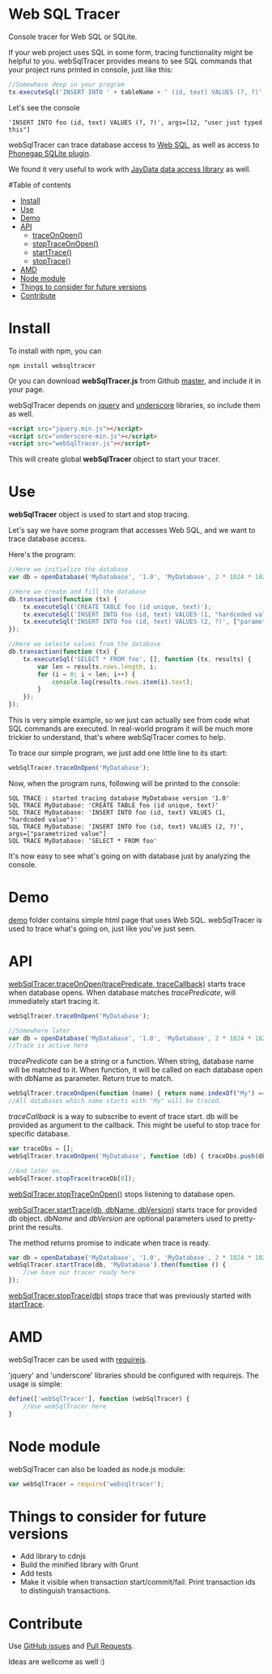 # Web SQL Tracer
Console tracer for Web SQL or SQLite.

If your web project uses SQL in some form, tracing functionality might be helpful to you. webSqlTracer provides means to see SQL commands that your project runs printed in console, just like this:

```js
//Somewhere deep in your program
tx.executeSql('INSERT INTO ' + tableName + ' (id, text) VALUES (?, ?)', [ id, inputValue ]);
```
Let's see the console
```
'INSERT INTO foo (id, text) VALUES (?, ?)', args=[12, "user just typed this"]
```

webSqlTracer can trace database access to [Web SQL](http://html5doctor.com/introducing-web-sql-databases/), as well as access to [Phonegap SQLite plugin](https://github.com/brodysoft/Cordova-SQLitePlugin).

We found it very useful to work with [JayData data access library](http://jaydata.org/) as well.

#Table of contents

- [Install](#install)
- [Use](#use)
- [Demo](#demo)
- [API](#api)
	- [traceOnOpen()](#webSqlTracer-traceOnOpen)
	- [stopTraceOnOpen()](#webSqlTracer-stopTraceOnOpen)
	- [startTrace()](#webSqlTracer-startTrace)
	- [stopTrace()](#webSqlTracer-stopTrace)
- [AMD](#amd)
- [Node module](#node-module)
- [Things to consider for future versions](#things-to-consider-for-future-versions)
- [Contribute](#contribute)

# Install

To install with npm, you can

```
npm install websqltracer
```

Or you can download **webSqlTracer.js** from Github [master](https://raw.githubusercontent.com/terikon/webSqlTracer/master/webSqlTracer.js), and include it in your page.

webSqlTracer depends on [jquery](http://jquery.com/download) and [underscore](http://underscorejs.org/) libraries, so include them as well.

```html
<script src="jquery.min.js"></script>
<script src="underscore-min.js"></script>
<script src="webSqlTracer.js"></script>
```

This will create global **webSqlTracer** object to start your tracer. 

# Use

**webSqlTracer** object is used to start and stop tracing.

Let's say we have some program that accesses Web SQL, and we want to trace database access.

Here's the program:

```js
//Here we initialize the database
var db = openDatabase('MyDatabase', '1.0', 'MyDatabase', 2 * 1024 * 1024);

//Here we create and fill the database
db.transaction(function (tx) {
    tx.executeSql('CREATE TABLE foo (id unique, text)');
    tx.executeSql('INSERT INTO foo (id, text) VALUES (1, "hardcoded value")');
    tx.executeSql('INSERT INTO foo (id, text) VALUES (2, ?)', ["parametrized value"]);
});

//Here we selecte values from the database
db.transaction(function (tx) {
    tx.executeSql('SELECT * FROM foo', [], function (tx, results) {
        var len = results.rows.length, i;
        for (i = 0; i < len; i++) {
            console.log(results.rows.item(i).text);
        }
    });
});
```

This is very simple example, so we just can actually see from code what SQL commands are executed. In real-world program it will be much more trickier to understand, that's where webSqlTracer comes to help.

To trace our simple program, we just add one little line to its start:

```js
webSqlTracer.traceOnOpen('MyDatabase');
```

Now, when the program runs, following will be printed to the console:

```
SQL TRACE : started tracing database MyDatabase version '1.0'
SQL TRACE MyDatabase: 'CREATE TABLE foo (id unique, text)'
SQL TRACE MyDatabase: 'INSERT INTO foo (id, text) VALUES (1, "hardcoded value")'
SQL TRACE MyDatabase: 'INSERT INTO foo (id, text) VALUES (2, ?)', args=["parametrized value"]
SQL TRACE MyDatabase: 'SELECT * FROM foo'
```

It's now easy to see what's going on with database just by analyzing the console.

# Demo

[demo](https://github.com/terikon/webSqlTracer/tree/master/demo) folder contains simple html page that uses Web SQL. webSqlTracer is used to trace what's going on, just like you've just seen.

# API

<a name="webSqlTracer-traceOnOpen"></a>
[webSqlTracer.traceOnOpen(tracePredicate, traceCallback)](#webSqlTracer-traceOnOpen) starts trace when database opens. When database matches *tracePredicate*, will immediately start tracing it.

```js
webSqlTracer.traceOnOpen('MyDatabase');

//Somewhere later
var db = openDatabase('MyDatabase', '1.0', 'MyDatabase', 2 * 1024 * 1024);
//Trace is active here
```

*tracePredicate* can be a string or a function. When string, database name will be matched to it. When function, it will be called on each database open with dbName as parameter. Return true to match.

```js
webSqlTracer.traceOnOpen(function (name) { return name.indexOf("My") === 0; });
//All databases which name starts with "My" will be traced. 
```

*traceCallback* is a way to subscribe to event of trace start. db will be provided as argument to the callback. This might be useful to stop trace for specific database.

```js
var traceDbs = [];
webSqlTracer.traceOnOpen('MyDatabase', function (db) { traceDbs.push(db); });

//And later on...
webSqlTracer.stopTrace(traceDb[0]);
```

<a name="webSqlTracer-stopTraceOnOpen"></a>
[webSqlTracer.stopTraceOnOpen()](#webSqlTracer-stopTraceOnOpen) stops listening to database open.

<a name="webSqlTracer-startTrace"></a>
[webSqlTracer.startTrace(db, dbName, dbVersion)](#webSqlTracer-startTrace) starts trace for provided db object. *dbName* and *dbVersion* are optional parameters used to pretty-print the results.

The method returns promise to indicate when trace is ready.

```js
var db = openDatabase('MyDatabase', '1.0', 'MyDatabase', 2 * 1024 * 1024);
webSqlTracer.startTrace(db, 'MyDatabase').then(function () {
	//we have our tracer ready here
});
```

<a name="webSqlTracer-stopTrace"></a>
[webSqlTracer.stopTrace(db)](#webSqlTracer-stopTrace) stops trace that was previously started with [startTrace](#webSqlTracer-startTrace).


# AMD

webSqlTracer can be used with [requirejs](http://requirejs.org/).

'jquery' and 'underscore' libraries should be configured with requirejs. The usage is simple:

```js
define(['webSqlTracer'], function (webSqlTracer) {
	//Use webSqlTracer here
}
``` 

# Node module

webSqlTracer can also be loaded as node.js module:

```js
var webSqlTracer = require('websqltracer');
```

# Things to consider for future versions

- Add library to cdnjs
- Build the minified library with Grunt
- Add tests
- Make it visible when transaction start/commit/fail. Print transaction ids to distinguish transactions.

# Contribute

Use [GitHub issues](https://github.com/terikon/webSqlTracer/issues) and [Pull Requests](https://github.com/terikon/webSqlTracer/pulls).

Ideas are wellcome as well :)
